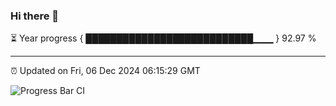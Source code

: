 ### Hi there 👋

⏳ Year progress { ███████████████████████████▁▁▁ } 92.97 %

---

⏰ Updated on Fri, 06 Dec 2024 06:15:29 GMT

![Progress Bar CI](https://github.com/Shyam-Makwana/GitHub-Actions-Demo/workflows/Progress%20Bar%20CI/badge.svg)
